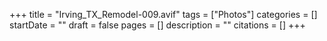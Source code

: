 +++
title = "Irving_TX_Remodel-009.avif"
tags = ["Photos"]
categories = []
startDate = ""
draft = false
pages = []
description = ""
citations = []
+++
